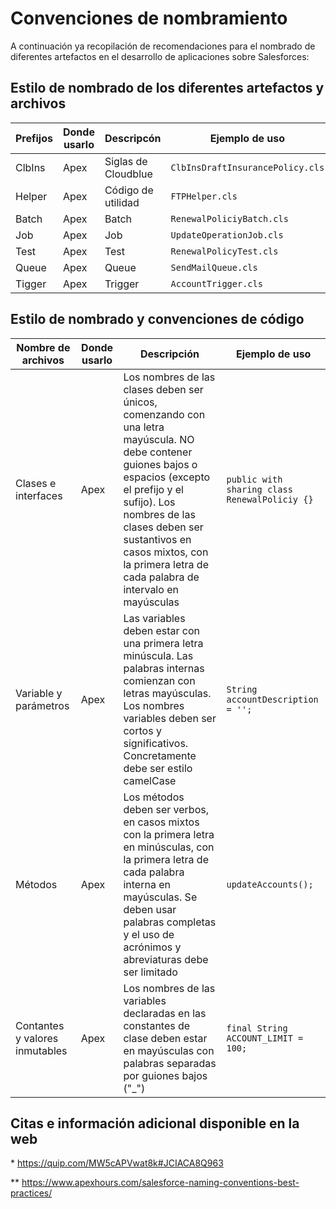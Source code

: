 # Convenciones de nombramiento

A continuación ya recopilación de recomendaciones para el nombrado de diferentes artefactos en el desarrollo de aplicaciones sobre Salesforces:

## Estilo de nombrado de los diferentes artefactos y archivos

| Prefijos | Donde usarlo | Descripcón          | Ejemplo de uso                              |
| -------- | ------------ | ------------------- | ------------------------------------------- |
| ClbIns   | Apex         | Siglas de Cloudblue | <code>ClbInsDraftInsurancePolicy.cls</code> |
| Helper   | Apex         | Código de utilidad  | <code>FTPHelper.cls</code>                  |
| Batch    | Apex         | Batch               | <code>RenewalPoliciyBatch.cls</code>        |
| Job      | Apex         | Job                 | <code>UpdateOperationJob.cls</code>         |
| Test     | Apex         | Test                | <code>RenewalPolicyTest.cls</code>          |
| Queue    | Apex         | Queue               | <code>SendMailQueue.cls</code>              |
| Tigger   | Apex         | Trigger             | <code>AccountTrigger.cls</code>             |

## Estilo de nombrado y convenciones de código

| Nombre de archivos             | Donde usarlo | Descripción                                                                                                                                                                                                                                                                                  | Ejemplo de uso                                           |
| ------------------------------ | ------------ | -------------------------------------------------------------------------------------------------------------------------------------------------------------------------------------------------------------------------------------------------------------------------------------------- | -------------------------------------------------------- |
| Clases e interfaces            | Apex         | Los nombres de las clases deben ser únicos, comenzando con una letra mayúscula. NO debe contener guiones bajos o espacios (excepto el prefijo y el sufijo). Los nombres de las clases deben ser sustantivos en casos mixtos, con la primera letra de cada palabra de intervalo en mayúsculas | <code>public with sharing class RenewalPoliciy {}</code> |
| Variable y parámetros          | Apex         | Las variables deben estar con una primera letra minúscula. Las palabras internas comienzan con letras mayúsculas. Los nombres variables deben ser cortos y significativos. Concretamente debe ser estilo camelCase                                                                           | <code>String accountDescription = '';</code>             |
| Métodos                        | Apex         | Los métodos deben ser verbos, en casos mixtos con la primera letra en minúsculas, con la primera letra de cada palabra interna en mayúsculas. Se deben usar palabras completas y el uso de acrónimos y abreviaturas debe ser limitado                                                        | <code>updateAccounts();</code>                           |
| Contantes y valores inmutables | Apex         | Los nombres de las variables declaradas en las constantes de clase deben estar en mayúsculas con palabras separadas por guiones bajos ("\_")                                                                                                                                                 | <code>final String ACCOUNT_LIMIT = 100;</code>           |

## Citas e información adicional disponible en la web

\* https://quip.com/MW5cAPVwat8k#JCIACA8Q963

\*\* https://www.apexhours.com/salesforce-naming-conventions-best-practices/
